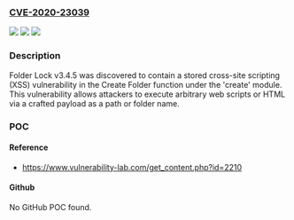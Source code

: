 ### [CVE-2020-23039](https://cve.mitre.org/cgi-bin/cvename.cgi?name=CVE-2020-23039)
![](https://img.shields.io/static/v1?label=Product&message=n%2Fa&color=blue)
![](https://img.shields.io/static/v1?label=Version&message=n%2Fa&color=blue)
![](https://img.shields.io/static/v1?label=Vulnerability&message=n%2Fa&color=brighgreen)

### Description

Folder Lock v3.4.5 was discovered to contain a stored cross-site scripting (XSS) vulnerability in the Create Folder function under the 'create' module. This vulnerability allows attackers to execute arbitrary web scripts or HTML via a crafted payload as a path or folder name.

### POC

#### Reference
- https://www.vulnerability-lab.com/get_content.php?id=2210

#### Github
No GitHub POC found.

